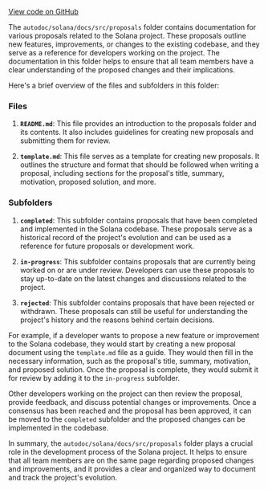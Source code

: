 [View code on GitHub](https://github.com/solana-labs/solana/tree/master/na/docs/src/proposals)

The `autodoc/solana/docs/src/proposals` folder contains documentation for various proposals related to the Solana project. These proposals outline new features, improvements, or changes to the existing codebase, and they serve as a reference for developers working on the project. The documentation in this folder helps to ensure that all team members have a clear understanding of the proposed changes and their implications.

Here's a brief overview of the files and subfolders in this folder:

### Files

1. **`README.md`**: This file provides an introduction to the proposals folder and its contents. It also includes guidelines for creating new proposals and submitting them for review.

2. **`template.md`**: This file serves as a template for creating new proposals. It outlines the structure and format that should be followed when writing a proposal, including sections for the proposal's title, summary, motivation, proposed solution, and more.

### Subfolders

1. **`completed`**: This subfolder contains proposals that have been completed and implemented in the Solana codebase. These proposals serve as a historical record of the project's evolution and can be used as a reference for future proposals or development work.

2. **`in-progress`**: This subfolder contains proposals that are currently being worked on or are under review. Developers can use these proposals to stay up-to-date on the latest changes and discussions related to the project.

3. **`rejected`**: This subfolder contains proposals that have been rejected or withdrawn. These proposals can still be useful for understanding the project's history and the reasons behind certain decisions.

For example, if a developer wants to propose a new feature or improvement to the Solana codebase, they would start by creating a new proposal document using the `template.md` file as a guide. They would then fill in the necessary information, such as the proposal's title, summary, motivation, and proposed solution. Once the proposal is complete, they would submit it for review by adding it to the `in-progress` subfolder.

Other developers working on the project can then review the proposal, provide feedback, and discuss potential changes or improvements. Once a consensus has been reached and the proposal has been approved, it can be moved to the `completed` subfolder and the proposed changes can be implemented in the codebase.

In summary, the `autodoc/solana/docs/src/proposals` folder plays a crucial role in the development process of the Solana project. It helps to ensure that all team members are on the same page regarding proposed changes and improvements, and it provides a clear and organized way to document and track the project's evolution.
